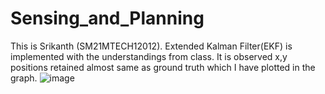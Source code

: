 # Sensing_and_Planning
This is Srikanth (SM21MTECH12012).
Extended Kalman Filter(EKF) is implemented with the understandings from class. 
It is observed x,y positions retained almost same as ground truth which I have plotted in the graph.
![image](https://user-images.githubusercontent.com/89637330/200123336-0eb139e0-5134-49ea-be71-19ea8a4ecbeb.png)
